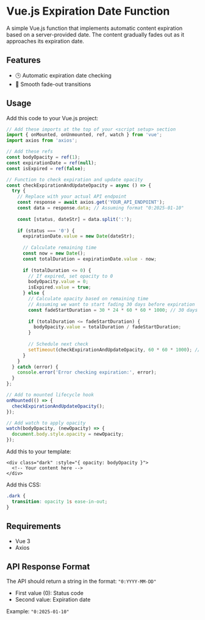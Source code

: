# Vue.js Expiration Date Function

A simple Vue.js function that implements automatic content expiration based on a server-provided date. The content gradually fades out as it approaches its expiration date.

## Features
- 🕒 Automatic expiration date checking
- 🌅 Smooth fade-out transitions 

## Usage

Add this code to your Vue.js project:

```javascript
// Add these imports at the top of your <script setup> section
import { onMounted, onUnmounted, ref, watch } from 'vue';
import axios from 'axios';

// Add these refs
const bodyOpacity = ref(1);
const expirationDate = ref(null);
const isExpired = ref(false);

// Function to check expiration and update opacity
const checkExpirationAndUpdateOpacity = async () => {
  try {
    // Replace with your actual API endpoint
    const response = await axios.get('YOUR_API_ENDPOINT');
    const data = response.data; // Assuming format "0:2025-01-10"
    
    const [status, dateStr] = data.split(':');
    
    if (status === '0') {
      expirationDate.value = new Date(dateStr);
      
      // Calculate remaining time
      const now = new Date();
      const totalDuration = expirationDate.value - now;
      
      if (totalDuration <= 0) {
        // If expired, set opacity to 0
        bodyOpacity.value = 0;
        isExpired.value = true;
      } else {
        // Calculate opacity based on remaining time
        // Assuming we want to start fading 30 days before expiration
        const fadeStartDuration = 30 * 24 * 60 * 60 * 1000; // 30 days in milliseconds
        
        if (totalDuration <= fadeStartDuration) {
          bodyOpacity.value = totalDuration / fadeStartDuration;
        }
        
        // Schedule next check
        setTimeout(checkExpirationAndUpdateOpacity, 60 * 60 * 1000); // Check every hour
      }
    }
  } catch (error) {
    console.error('Error checking expiration:', error);
  }
};

// Add to mounted lifecycle hook
onMounted(() => {
  checkExpirationAndUpdateOpacity();
});

// Add watch to apply opacity
watch(bodyOpacity, (newOpacity) => {
  document.body.style.opacity = newOpacity;
});
```

Add this to your template:
```vue
<div class="dark" :style="{ opacity: bodyOpacity }">
  <!-- Your content here -->
</div>
```

Add this CSS:
```css
.dark {
  transition: opacity 1s ease-in-out;
}
```

## Requirements
- Vue 3
- Axios

## API Response Format
The API should return a string in the format: `"0:YYYY-MM-DD"`
- First value (0): Status code
- Second value: Expiration date

Example: `"0:2025-01-10"`
